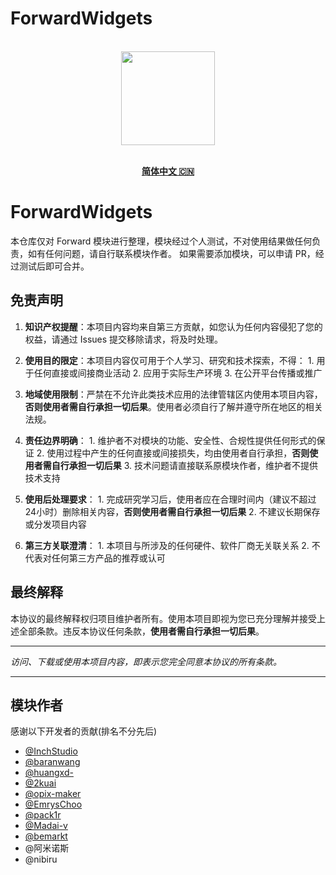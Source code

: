 # ForwardWidgets
<p align="center">
  <br>
  <img width="150" src="https://raw.githubusercontent.com/quantumultxx/FW-Widgets/refs/heads/main/icon/icon.PNG">
  <br>
  <br>
</p>

<div align=center>
    
[**简体中文 🇨🇳**](README.md)

</div>

# ForwardWidgets

本仓库仅对 Forward 模块进行整理，模块经过个人测试，不对使用结果做任何负责，如有任何问题，请自行联系模块作者。
如果需要添加模块，可以申请 PR，经过测试后即可合并。

## 免责声明

1. **知识产权提醒**：本项目内容均来自第三方贡献，如您认为任何内容侵犯了您的权益，请通过 Issues 提交移除请求，将及时处理。

2. **使用目的限定**：本项目内容仅可用于个人学习、研究和技术探索，不得：
	   1. 用于任何直接或间接商业活动
	   2. 应用于实际生产环境
	   3. 在公开平台传播或推广

3. **地域使用限制**：严禁在不允许此类技术应用的法律管辖区内使用本项目内容，**否则使用者需自行承担一切后果**。使用者必须自行了解并遵守所在地区的相关法规。

4. **责任边界明确**：
	   1. 维护者不对模块的功能、安全性、合规性提供任何形式的保证
	   2. 使用过程中产生的任何直接或间接损失，均由使用者自行承担，**否则使用者需自行承担一切后果**
	   3. 技术问题请直接联系原模块作者，维护者不提供技术支持

5. **使用后处理要求**：
	   1. 完成研究学习后，使用者应在合理时间内（建议不超过24小时）删除相关内容，**否则使用者需自行承担一切后果**
	   2. 不建议长期保存或分发项目内容

6. **第三方关联澄清**：
	   1. 本项目与所涉及的任何硬件、软件厂商无关联关系
	   2. 不代表对任何第三方产品的推荐或认可

## 最终解释

本协议的最终解释权归项目维护者所有。使用本项目即视为您已充分理解并接受上述全部条款。违反本协议任何条款，**使用者需自行承担一切后果**。

---

*访问、下载或使用本项目内容，即表示您完全同意本协议的所有条款。*

---
## 模块作者

感谢以下开发者的贡献(排名不分先后)

- [@InchStudio](https://github.com/InchStudio/ForwardWidgets)
- [@baranwang](https://github.com/baranwang/forward-widget)
- [@huangxd-](https://github.com/huangxd-/ForwardWidgets)
- [@2kuai](https://github.com/2kuai/ForwardWidgets)
- [@opix-maker](https://github.com/opix-maker/Forward)
- [@EmrysChoo](https://github.com/EmrysChoo/ForwardWidgets)
- [@pack1r](https://github.com/pack1r/ForwardWidgets)
- [@Madai-v](https://github.com/Madai-v/ForwardWidgets)
- [@bemarkt](https://github.com/bemarkt/scripts)
- @阿米诺斯
- @nibiru
